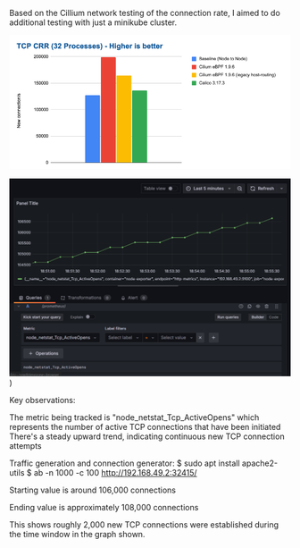 Based on the Cillium network testing of the connection rate, I aimed to do additional testing with just a minikube cluster. 


![Cillium TCP](cillium_TCP.png)

![Check TCP Active opens](tcp_active_opens.png))

Key observations:

The metric being tracked is "node_netstat_Tcp_ActiveOpens" which represents the number of active TCP connections that have been initiated
There's a steady upward trend, indicating continuous new TCP connection attempts


Traffic generation and connection generator:
$ sudo apt install apache2-utils
$ ab -n 1000 -c 100 http://192.168.49.2:32415/

Starting value is around 106,000 connections

Ending value is approximately 108,000 connections

This shows roughly 2,000 new TCP connections were established during the time window in the graph shown.